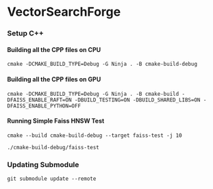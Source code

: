 # VectorSearchForge

### Setup C++
#### Building all the CPP files on CPU
```
cmake -DCMAKE_BUILD_TYPE=Debug -G Ninja . -B cmake-build-debug
```

#### Building all the CPP files on GPU
```
cmake -DCMAKE_BUILD_TYPE=Debug -G Ninja . -B cmake-build -DFAISS_ENABLE_RAFT=ON -DBUILD_TESTING=ON -DBUILD_SHARED_LIBS=ON -DFAISS_ENABLE_PYTHON=OFF
```

#### Running Simple Faiss HNSW Test
```
cmake --build cmake-build-debug --target faiss-test -j 10
```

```
./cmake-build-debug/faiss-test
```

### Updating Submodule
```
git submodule update --remote
```
